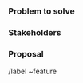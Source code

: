 <!-- After you create the issue, add a link to the operations issue which triggered this feature request, if applicable. -->

### Problem to solve

<!-- What problem do we need to solve? Include use cases, benefits, and/or goals. -->

### Stakeholders

<!-- Who will use or benefit from this feature? -->

### Proposal

<!-- How are we going to solve the problem? -->

/label ~feature

